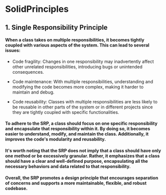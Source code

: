 # SolidPrinciples

## 1. Single Responsibility Principle
#### When a class takes on multiple responsibilities, it becomes tightly coupled with various aspects of the system. This can lead to several issues:

- Code fragility: Changes in one responsibility may inadvertently affect other unrelated responsibilities, introducing bugs or unintended consequences.

- Code maintenance: With multiple responsibilities, understanding and modifying the code becomes more complex, making it harder to maintain and debug.

- Code reusability: Classes with multiple responsibilities are less likely to be reusable in other parts of the system or in different projects since they are tightly coupled with specific functionalities.

#### To adhere to the SRP, a class should focus on one specific responsibility and encapsulate that responsibility within it. By doing so, it becomes easier to understand, modify, and maintain the class. Additionally, it improves the code's modularity and reusability.

#### It's worth noting that the SRP does not imply that a class should have only one method or be excessively granular. Rather, it emphasizes that a class should have a clear and well-defined purpose, encapsulating all the necessary behaviors and data related to that responsibility.

#### Overall, the SRP promotes a design principle that encourages separation of concerns and supports a more maintainable, flexible, and robust codebase.
